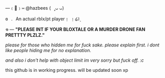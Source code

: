 —﹙🐾﹚⑅   @hazbees   (⠀˳ᴗ ᴗ) 

ɞ⠀.⠀An actual rblx/pt player﹗ ﹗໒꒱۪ 


𖦹  — **"PLEASE INT IF YOUR BLOXTALE OR A MURDER DRONE FAN PRETTTY PLZLZ."** 


*please for those who hidden me for fuck sake. please explain first. i dont like people hiding me for no explanation.* 

*and also i don't help with object limit im very sorry but fuck off. :c* 

this github is in working progress. will be updated soon xp 
